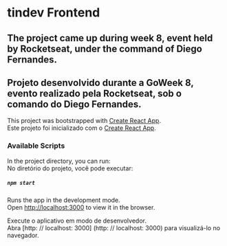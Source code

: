 # tindev Frontend

## The project came up during week 8, event held by Rocketseat, under the command of Diego Fernandes.
## Projeto desenvolvido durante a GoWeek 8, evento realizado pela Rocketseat, sob o comando do Diego Fernandes.

 This project was bootstrapped with [Create React App](https://github.com/facebook/create-react-app).<br>
 Este projeto foi inicializado com o [Create React App](https://github.com/facebook/create-react-app).<br>

### Available Scripts

 In the project directory, you can run:<br>
 No diretório do projeto, você pode executar:<br>

##### `npm start`

 Runs the app in the development mode.<br>
 Open [http://localhost:3000](http://localhost:3000) to view it in the browser.<br>

 Execute o aplicativo em modo de desenvolvedor. <br>
 Abra [http: // localhost: 3000] (http: // localhost: 3000) para visualizá-lo no navegador.<br>
